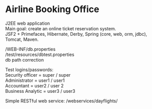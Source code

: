 Airline Booking Office
====
J2EE web application <br>
Main goal: create an online ticket reservation system. <br>
JSF2 + Primefaces, Hibernate, Derby, Spring (core, web, orm, jdbc), Tomcat, Maven.

/WEB-INF/db.properties <br>
/test/resources/dbtest.properties <br>
db path correction

Test logins/passwords: <br>
Security officer = super / super <br>
Administrator = user1 / user1 <br>
Accountant = user2 / user 2 <br>
Business Analytic = user3 / user3 <br>

Simple RESTful web service: /webservices/dayflights/
